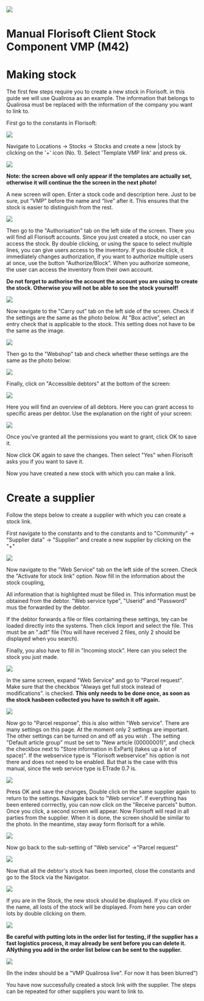 <img src="../../fslogo.png"/>

# Manual Florisoft Client Stock Component VMP (M42)


# Making stock

The first few steps require you to create a new stock in Florisoft. in this guide we will use Qualirosa as an example. The information that belongs to Qualirosa must be replaced with the information of the company you want to link to.

First go to the constants in Florisoft:

<img src= ".E-trade client component ENG/media/picture2.png" >

Navigate to Locations -> Stocks -> Stocks and create a new |stock by clicking on the '+' icon (No. 1). Select 'Template VMP link' and press ok.

<img src= ".E-trade client component ENG/media/picture3.png" >

**Note: the screen above wll only appear if the templates are actually set, otherwise it will continue the the screen in the next photo!**

A new screen will open. Enter a stock code and description here. Just to be sure, put “VMP” before the name and “live” after it. This ensures that the stock is easier to distinguish from the rest.

<img src= ".E-trade client component ENG/media/picture4.png" >

Then go to the "Authorisation" tab on the left side of the screen. There you will find all Florisoft accounts. Since you just created a stock, no user can access the stock. By double clicking, or using the space to select multiple lines, you can give users access to the inventory. If you double click, it immediately changes authorization, if you want to authorize multiple users at once, use the button "Authorize/Block". When you authorize someone, the user can access the inventory from their own account.

**Do not forget to authorise the account the account you are using to create the stock. Otherwise you will not be able to see the stock yourself!**

<img src= ".E-trade client component ENG/media/picture5.png" >

Now navigate to the "Carry out" tab on the left side of the screen. Check if the settings are the same as the photo below. At "Box active", select an entry check that is applicable to the stock. This setting does not have to be the same as the image.

<img src= ".E-trade client component ENG/media/picture6.png" >

Then go to the "Webshop" tab and check whether these settings are the same as the photo below:

<img src= ".E-trade client component ENG/media/picture7.png" >

Finally, click on "Accessible debtors" at the bottom of the screen:

<img src= ".E-trade client component ENG/media/picture8.png" >

Here you will find an overview of all debtors. Here you can grant access to specific areas per debtor. Use the explanation on the right of your screen:

<img src= ".E-trade client component ENG/media/picture9.png" >

Once you've granted all the permissions you want to grant, click OK to save it.

Now click OK again to save the changes. Then select "Yes" when Florisoft asks you if you want to save it.

Now you have created a new stock with which you can make a link.

# Create a supplier

Follow the steps below to create a supplier with which you can create a stock link.

First navigate to the constants and to the constants and to "Community" -> "Supplier data" -> "Supplier" and create a new supplier by clicking on the "+"

<img src= ".E-trade client component ENG/media/picture10.png" >

Now navigate to the "Web Service" tab on the left side of the screen. Check the "Activate for stock link" option. Now fill in the information about the stock coupling,

All information that is highlighted must be filled in. This information must be obtained from the debtor. "Web service type", "Userid" and "Password" mus tbe forwarded by the debtor. 

If the debtor forwards a file or files containing these settings, tey can be loaded directly into the systems. Then click Import and select the file. This must be an ".adt" file (You will have received 2 files, only 2 should be displayed when you search).

Finally, you also have to fill in "Incoming stock". Here can you select the stock you just made. 

<img src= ".E-trade client component ENG/media/picture11.png" >

In the same screen, expand "Web Service" and go to "Parcel request". Make sure that the checkbox "Always get full stock instead of modifications".  is checked. **This only needs to be done once, as soon as the stock hasbeen collected you have to switch it off again.**

<img src= ".E-trade client component ENG/media/picture12.png" >

Now go to "Parcel response", this is also within "Web service". There are many settings on this page. At the moment only 2 settings are important. The other settings can be turned on and off as you wish . The setting "Default article group" must be set to "New article (00000001)", and check the checkbox next to "Store information in ExPartij (takes up a lot of space)". If the webservice type is "Florisoft webservice" his option is not there and does not need to be enabled. But that is the case with this manual, since the web service type is ETrade 0.7 is.

<img src= ".E-trade client component ENG/media/picture13.png" >

Press OK and save the changes, Double click on the same supplier again to return to the settings. Navigate back to "Web service". If everything has been entered corrrectly, you can now click on the "Receive parcels" button. Once you click, a second screen will appear. Now Florisoft will read in all parties from the supplier. When it is done, the screen should be similar to the photo. In the meantime, stay away form florisoft for a while.

<img src= ".E-trade client component ENG/media/picture14.png" >

Now go back to the sub-setting of "Web service" ->"Parcel request"

<img src= ".E-trade client component ENG/media/picture15.png" >

Now that all the debtor's stock has been imported, close the constants and go to the Stock via the Navigator.

<img src= ".E-trade client component ENG/media/picture16.png" >

If you are in the Stock, the new stock should be displayed. If you click on the name, all losts of the stock will be displayed. From here you can order lots by double clicking on them. 

<img src= ".E-trade client component ENG/media/picture17.png" >

**Be careful with putting lots in the order list for testing, if the supplier has a fast logistics process, it may already be sent before you can delete it. ANything you add in the order list below can be sent to the supplier.**


<img src= ".E-trade client component ENG/media/picture18.png" >


(In the index should be a "VMP Qualirosa live". For now it has been blurred")

You have now successfully created a stock link with the supplier. The steps can be repeated for other suppliers you want to link to.